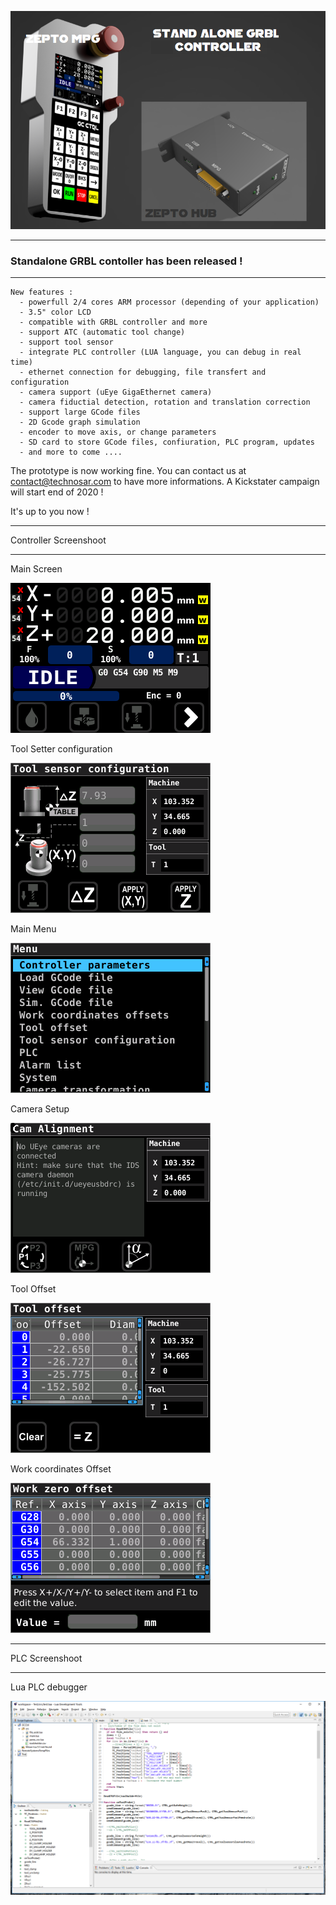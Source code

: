 ![GitHub Logo](https://github.com/technosar/media/blob/master/zepto1.png)
***

### Standalone GRBL contoller has been released !

***
``` 
New features :
  - powerfull 2/4 cores ARM processor (depending of your application)
  - 3.5" color LCD
  - compatible with GRBL controller and more
  - support ATC (automatic tool change)
  - support tool sensor
  - integrate PLC controller (LUA language, you can debug in real time)
  - ethernet connection for debugging, file transfert and configuration
  - camera support (uEye GigaEthernet camera)
  - camera fiductial detection, rotation and translation correction
  - support large GCode files
  - 2D Gcode graph simulation
  - encoder to move axis, or change parameters
  - SD card to store GCode files, confiuration, PLC program, updates
  - and more to come ....
``` 

The prototype is now working fine.
You can contact us at contact@technosar.com to have more informations.
A Kickstater campaign will start end of 2020 !

It's up to you now !
***
Controller Screenshoot
***
Main Screen

![GitHub Logo](https://github.com/technosar/media/blob/master/MainScreen.png)

Tool Setter configuration

![GitHub Logo](https://github.com/technosar/media/blob/master/ToolSetter.png)

Main Menu

![GitHub Logo](https://github.com/technosar/media/blob/master/MainMenu.png)

Camera Setup

![GitHub Logo](https://github.com/technosar/media/blob/master/CamSetup.png)

Tool Offset

![GitHub Logo](https://github.com/technosar/media/blob/master/ToolOffset.png)

Work coordinates Offset

![GitHub Logo](https://github.com/technosar/media/blob/master/WorkOffset.png)

***
PLC Screenshoot
***

Lua PLC debugger

![GitHub Logo](https://github.com/technosar/media/blob/master/Lua_PLC.png)
